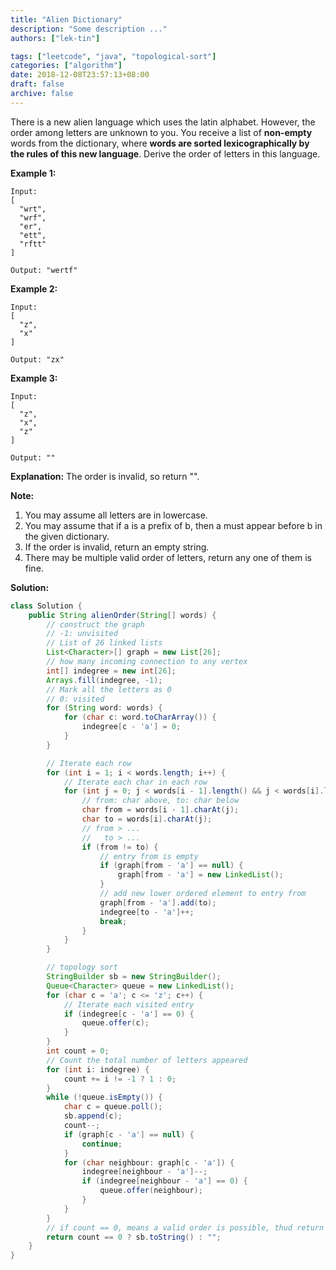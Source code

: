 ```yaml
---
title: "Alien Dictionary"
description: "Some description ..."
authors: ["lek-tin"]

tags: ["leetcode", "java", "topological-sort"]
categories: ["algorithm"]
date: 2018-12-08T23:57:13+08:00
draft: false
archive: false
---
```

There is a new alien language which uses the latin alphabet. However, the order among letters are unknown to you. You receive a list of **non-empty** words from the dictionary, where **words are sorted lexicographically by the rules of this new language**. Derive the order of letters in this language.

**Example 1:**
```
Input:
[
  "wrt",
  "wrf",
  "er",
  "ett",
  "rftt"
]

Output: "wertf"
```
**Example 2:**
```
Input:
[
  "z",
  "x"
]

Output: "zx"
```
**Example 3:**
```
Input:
[
  "z",
  "x",
  "z"
]

Output: ""
```
**Explanation:** The order is invalid, so return "".

**Note:**
1. You may assume all letters are in lowercase.
2. You may assume that if a is a prefix of b, then a must appear before b in the given dictionary.
3. If the order is invalid, return an empty string.
4. There may be multiple valid order of letters, return any one of them is fine.

**Solution:**
```java
class Solution {
    public String alienOrder(String[] words) {
        // construct the graph
        // -1: unvisited
        // List of 26 linked lists
        List<Character>[] graph = new List[26];
        // how many incoming connection to any vertex
        int[] indegree = new int[26];
        Arrays.fill(indegree, -1);
        // Mark all the letters as 0
        // 0: visited
        for (String word: words) {
            for (char c: word.toCharArray()) {
                indegree[c - 'a'] = 0;
            }
        }

        // Iterate each row
        for (int i = 1; i < words.length; i++) {
            // Iterate each char in each row
            for (int j = 0; j < words[i - 1].length() && j < words[i].length(); j++) {
                // from: char above, to: char below
                char from = words[i - 1].charAt(j);
                char to = words[i].charAt(j);
                // from > ...
                //   to > ...
                if (from != to) {
                    // entry from is empty
                    if (graph[from - 'a'] == null) {
                        graph[from - 'a'] = new LinkedList();
                    }
                    // add new lower ordered element to entry from
                    graph[from - 'a'].add(to);
                    indegree[to - 'a']++;
                    break;
                }
            }
        }

        // topology sort
        StringBuilder sb = new StringBuilder();
        Queue<Character> queue = new LinkedList();
        for (char c = 'a'; c <= 'z'; c++) {
            // Iterate each visited entry
            if (indegree[c - 'a'] == 0) {
                queue.offer(c);
            }
        }
        int count = 0;
        // Count the total number of letters appeared
        for (int i: indegree) {
            count += i != -1 ? 1 : 0;
        }
        while (!queue.isEmpty()) {
            char c = queue.poll();
            sb.append(c);
            count--;
            if (graph[c - 'a'] == null) {
                continue;
            }
            for (char neighbour: graph[c - 'a']) {
                indegree[neighbour - 'a']--;
                if (indegree[neighbour - 'a'] == 0) {
                    queue.offer(neighbour);
                }
            }
        }
        // if count == 0, means a valid order is possible, thud return the order.
        return count == 0 ? sb.toString() : "";
    }
}
```
